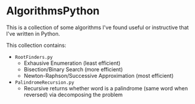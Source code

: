 # AlgorithmsPython
This is a collection of some algorithms I've found useful or instructive that I've written in Python.

This collection contains:
- `RootFinders.py`
	- Exhausive Enumeration (least efficient)
	- Bisection/Binary Search (more efficient)
	- Newton-Raphson/Successive Approximation (most efficient)
- `PalindromeRecursion.py`
	- Recursive returns whether word is a palindrome (same word when reversed) via decomposing the problem